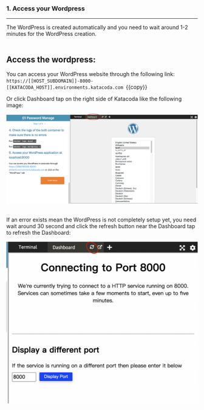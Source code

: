 
### 1. Access your Wordpress
---

 The WordPress is created automatically and you need to wait around 1-2 minutes for the WordPress creation.
<br></br>
## Access the wordpress:

 You can access your WordPress website through the following link:
`
https://[[HOST_SUBDOMAIN]]-8000-[[KATACODA_HOST]].environments.katacoda.com 
`{{copy}}

 Or click Dashboard tap on the right side of Katacoda like the following image:

![Image](./assets/DashboardTap.png)
<br></br>

 If an error exists mean the WordPress is not completely setup yet, you need wait around 30 second and click the refresh button near the Dashboard tap to refresh the Dashboard:
 
![Image](./assets/RefreshButton.png)
